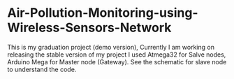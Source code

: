 # Air-Pollution-Monitoring-using-Wireless-Sensors-Network
This is my graduation project (demo version), Currently I am working on releasing the stable version of my project
I used Atmega32 for Salve nodes, Arduino Mega for Master node (Gateway).
See the schematic for slave node to understand the code.
